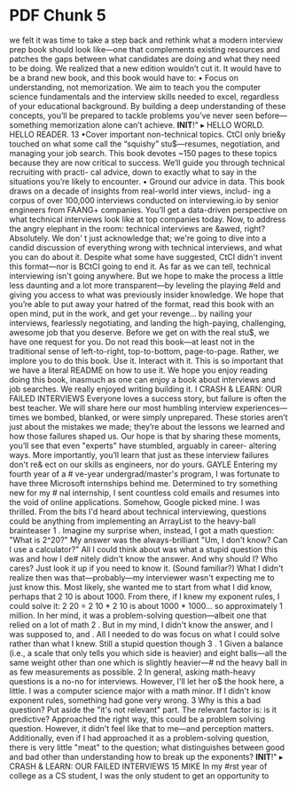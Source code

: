 # PDF Chunk 5

we felt it was time to take a step back and rethink what a modern interview prep book should look like—one that complements existing resources and patches the gaps between what candidates are doing and what they need to be doing. We realized that a new edition wouldn’t cut it. It would have to be a brand new book, and this book would have to: • Focus on understanding, not memorization. We aim to teach you the computer science fundamentals and the interview skills needed to excel, regardless of your educational background. By building a deep understanding of these concepts, you’ll be prepared to tackle problems you’ve never seen before— something memorization alone can’t achieve. __INIT__!" ▸ HELLO WORLD. HELLO READER. 13 •Cover important non-technical topics. CtCI only brie&y touched on what some call the “squishy” stu$—resumes, negotiation, and managing your job search. This book devotes ~150 pages to these topics because they are now critical to success. We’ll guide you through technical recruiting with practi- cal advice, down to exactly what to say in the situations you’re likely to encounter. • Ground our advice in data. This book draws on a decade of insights from real-world inter views, includ- ing a corpus of over 100,000 interviews conducted on interviewing.io by senior engineers from FAANG+ companies. You’ll get a data-driven perspective on what technical interviews look like at top companies today. Now, to address the angry elephant in the room: technical interviews are &awed, right? Absolutely. We don' t just acknowledge that; we're going to dive into a candid discussion of everything wrong with technical interviews, and what you can do about it. Despite what some have suggested, CtCI didn't invent this format—nor is BCtCI going to end it. As far as we can tell, technical interviewing isn't going anywhere. But we hope to make the process a little less daunting and a lot more transparent—by leveling the playing #eld and giving you access to what was previously insider knowledge. We hope that you’re able to put away your hatred of the format, read this book with an open mind, put in the work, and get your revenge... by nailing your interviews, fearlessly negotiating, and landing the high-paying, challenging, awesome job that you deserve. Before we get on with the real stu$, we have one request for you. Do not read this book—at least not in the traditional sense of left-to-right, top-to-bottom, page-to-page. Rather, we implore you to do this book. Use it. Interact with it. This is so important that we have a literal README on how to use it. We hope you enjoy reading doing this book, inasmuch as one can enjoy a book about interviews and job searches. We really enjoyed writing building it. I CRASH & LEARN: OUR FAILED INTERVIEWS Everyone loves a success story, but failure is often the best teacher. We will share here our most humbling interview experiences—times we bombed, blanked, or were simply unprepared. These stories aren’t just about the mistakes we made; they’re about the lessons we learned and how those failures shaped us. Our hope is that by sharing these moments, you’ll see that even "experts" have stumbled, arguably in career- altering ways. More importantly, you’ll learn that just as these interview failures don't re& ect on our skills as engineers, nor do yours. GAYLE Entering my fourth year of a # ve-year undergrad/master's program, I was fortunate to have three Microsoft internships behind me. Determined to try something new for my # nal internship, I sent countless cold emails and resumes into the void of online applications. Somehow, Google picked mine. I was thrilled. From the bits I'd heard about technical interviewing, questions could be anything from implementing an ArrayList to the heavy-ball brainteaser 1 . Imagine my surprise when, instead, I got a math question: "What is 2^20?" My answer was the always-brilliant "Um, I don't know? Can I use a calculator?" All I could think about was what a stupid question this was and how I de# nitely didn't know the answer. And why should I? Who cares? Just look it up if you need to know it. (Sound familiar?) What I didn't realize then was that—probably—my interviewer wasn't expecting me to just know this. Most likely, she wanted me to start from what I did know, perhaps that 2 10 is about 1000. From there, if I knew my exponent rules, I could solve it: 2 20 = 2 10 * 2 10 is about 1000 * 1000... so approximately 1 million. In her mind, it was a problem-solving question—albeit one that relied on a lot of math 2 . But in my mind, I didn't know the answer, and I was supposed to, and <PANIC>. All I needed to do was focus on what I could solve rather than what I knew. Still a stupid question though 3 . 1 Given a balance (i.e., a scale that only tells you which side is heavier) and eight balls—all the same weight other than one which is slightly heavier—# nd the heavy ball in as few measurements as possible. 2 In general, asking math-heavy questions is a no-no for interviews. However, I'll let her o$ the hook here, a little. I was a computer science major with a math minor. If I didn't know exponent rules, something had gone very wrong. 3 Why is this a bad question? Put aside the "it's not relevant" part. The relevant factor is: is it predictive? Approached the right way, this could be a problem solving question. However, it didn't feel like that to me—and perception matters. Additionally, even if I had approached it as a problem-solving question, there is very little "meat" to the question; what distinguishes between good and bad other than understanding how to break up the exponents? __INIT__!" ▸ CRASH & LEARN: OUR FAILED INTERVIEWS 15 MIKE In my #rst year of college as a CS student, I was the only student to get an opportunity to